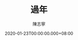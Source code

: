 ---
issue: 362
title: 過年
author: 陳志寧
language: 南四縣
date: 2020-01-23T00:00:00.000+08:00
topic: 懷想節日
difficulty: 2
wikidata: Q131449104
wikidata_link: https://www.wikidata.org/wiki/Q131449104
---
